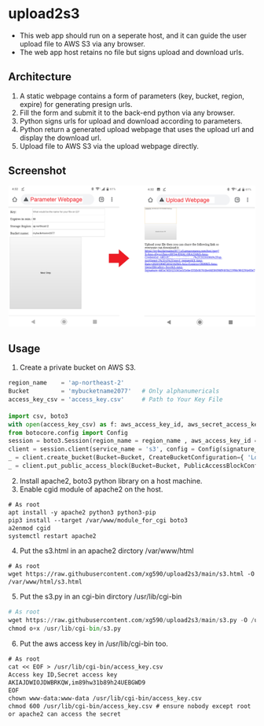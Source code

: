 # upload2s3 
* This web app should run on a seperate host, and it can guide the user upload file to AWS S3 via any browser.
* The web app host retains no file but signs upload and download urls. 
## Architecture
1. A static webpage contains a form of parameters (key, bucket, region, expire) for generating presign urls.
2. Fill the form and submit it to the back-end python via any browser.
3. Python signs urls for upload and download according to parameters.
4. Python return a generated upload webpage that uses the upload url and display the download url.
5. Upload file to AWS S3 via the upload webpage directly.
## Screenshot
![alt text](https://github.com/xg590/upload2s3/raw/main/screenshot.png "s3") 
## Usage
1. Create a private bucket on AWS S3. 
```python
region_name    = 'ap-northeast-2'
Bucket         = 'mybucketname2077'   # Only alphanumericals
access_key_csv = 'access_key.csv'     # Path to Your Key File

import csv, boto3
with open(access_key_csv) as f: aws_access_key_id, aws_secret_access_key = [i for i in csv.reader(f)][1] 
from botocore.config import Config
session = boto3.Session(region_name = region_name , aws_access_key_id = aws_access_key_id , aws_secret_access_key = aws_secret_access_key)
client = session.client(service_name = 's3', config = Config(signature_version='s3v4'))
_ = client.create_bucket(Bucket=Bucket, CreateBucketConfiguration={ 'LocationConstraint': region_name }, )
_ = client.put_public_access_block(Bucket=Bucket, PublicAccessBlockConfiguration={ 'BlockPublicAcls': True, 'IgnorePublicAcls': True, 'BlockPublicPolicy': True, 'RestrictPublicBuckets': True })
```
2. Install apache2, boto3 python library on a host machine.
3. Enable cgid module of apache2 on the host. 
```shell
# As root
apt install -y apache2 python3 python3-pip
pip3 install --target /var/www/module_for_cgi boto3
a2enmod cgid
systemctl restart apache2
```
4. Put the s3.html in an apache2 dirctory /var/www/html 
```shell
# As root 
wget https://raw.githubusercontent.com/xg590/upload2s3/main/s3.html -O /var/www/html/s3.html
```
5. Put the s3.py in an cgi-bin dirctory /usr/lib/cgi-bin 
```python
# As root
wget https://raw.githubusercontent.com/xg590/upload2s3/main/s3.py -O /usr/lib/cgi-bin/s3.py 
chmod o+x /usr/lib/cgi-bin/s3.py
```
6. Put the aws access key in /usr/lib/cgi-bin too.   
```shell
# As root
cat << EOF > /usr/lib/cgi-bin/access_key.csv
Access key ID,Secret access key
AKIAJDWIOJDWBRKQW,im89hw31b89h24UEBGWD9
EOF
chown www-data:www-data /usr/lib/cgi-bin/access_key.csv
chmod 600 /usr/lib/cgi-bin/access_key.csv # ensure nobody except root or apache2 can access the secret 
```
